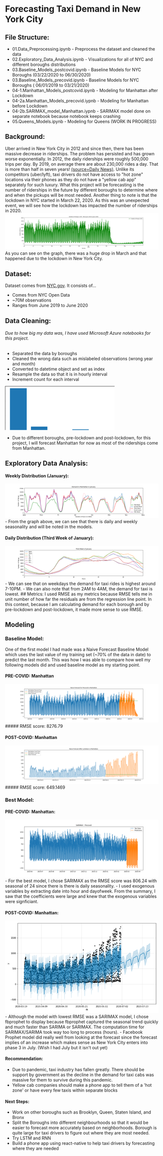 # Forecasting Taxi Demand in New York City

## File Structure:
- 01.Data_Preprocessing.ipynb - Preprocess the dataset and cleaned the data
- 02.Exploratory_Data_Analysis.ipynb - Visualizations for all of NYC and different boroughs distributions
- 03.Baseline_Models_postcovid.ipynb - Baseline Models for NYC Boroughs (03/22/2020 to 06/30/2020)
- 03.Baseline_Models_precovid.ipynb  - Baseline Models for NYC Boroughs ( 06/01/2019 to 03/21/2020)
- 04-1.Manhattan_Models_postcovid.ipynb - Modeling for Manhattan after Lockdown 
- 04-2a.Manhattan_Models_precovid.iypnb - Modeling for Manhattan before Lockdown
- 04-2b.SARIMAX_model_Manhattan.iypnb - SARIMAX model done on separate notebook because notebook keeps crashing
- 05.Queens_Models.ipynb - Modeling for Queens (WORK IN PROGRESS)

## Background:
Uber arrived in New York City in 2012 and since then, there has been massive decrease in riderships. The problem has persisted and has grown worse exponentially. In 2012, the daily riderships were roughly 500,000 trips per day. By 2019, on average there are about 230,000 rides a day. That is more than half in seven years! [(source=Daily News)](https://www.nydailynews.com/new-york/ny-medallion-foreclosures-taxi-bailout-plan-uber-lyft-20200130-s2mjkhjubzgptdxasoxddwdote-story.html "news source"). Unlike its competitors (uber/lyft), taxi drivers do not have access to "hot zone" locations via their phones as they do not have a "yellow cab app" separately for such luxury. What this project will be forecasting is the number of riderships in the future by different boroughs to determine where and when the pickups will be most needed. Another thing to note is that the lockdown in NYC started in March 22, 2020. As this was an unexpected event, we will see how the lockdown has impacted the number of riderships in 2020. 
<img src="./images/nyc_distribution.png">
As you can see on the graph, there was a huge drop in March and that happened due to the lockdown in New York City.

## Dataset:
Dataset comes from [NYC.gov](https://www1.nyc.gov/site/tlc/about/tlc-trip-record-data.page "Taxi Dataset in NYC [nyc.gov]").
It consists of...
- Comes from NYC Open Data
- ~70M observations
- Ranges from June 2019 to June 2020

## Data Cleaning:
###### Due to how big my data was, I have used Microsoft Azure notebooks for this project. 
- Separated the data by boroughs
- Cleaned the wrong data such as mislabeled observations (wrong year and month)
- Converted to datetime object and set as index
- Resample the data so that it is in hourly interval
- Increment count for each interval

<img alt="boroughs dist" src="./images/distribution_boroughs_bar.png" >


- Due to different boroughs, pre-lockdown and post-lockdown, for this project, I will forecast Manhattan for now as most of the riderships come from Manhattan. 

## Exploratory Data Analysis: 
#### Weekly Distribution (January):
<img alt="boroughs dist" src="./images/weekly_distribution.png">
- From the graph above, we can see that there is daily and weekly seasonality and will be noted in the models.

#### Daily Distribution (Third Week of January):

<img alt="boroughs dist" src="./images/january_daily.png" >
- We can see that on weekdays the demand for taxi rides is highest around 7-10PM.   
- We can also note that from 2AM to 4AM, the demand for taxi is lowest. 
## Metrics:
I used RMSE as my metrics because RMSE tells me in unit number of how far the residuals are from the regression line point. In this context, because I am calculating demand for each borough and by pre-lockdown and post-lockdown, it made more sense to use RMSE. 

## Modeling
### Baseline Model:
One of the first model I had made was a Naive Forecast Baseline Model which uses the last value of my training set (~70% of the data in date) to predict the last month. This was how I was able to compare how well my following models did and used baseline model as my starting point.

#### PRE-COVID: Manhattan 
<img alt="naive_precod" src="./images/naive_precovid.png">
##### RMSE score: 8276.79



#### POST-COVID: Manhattan
<img alt="naive_covid" src="./images/naive_covid.png">
##### RMSE score: 649.1469


### Best Model:
#### PRE-COVID: Manhattan: 
<img alt="sarimax_precovid" src="./images/sarimax_best.png">
- For the best model, I chose SARIMAX as the RMSE score was 806.24 with seasonal of 24 since there is there is daily seasonality.  
- I used exogenous variables by extracting date into hour and dayofweek. From the summary, I saw that the coefficients were large and knew that the exogenous variables were signficiant. 

#### POST-COVID: Manhattan: 
<img alt="fb_prophet" src="./images/fb_prophet_post.png">
- Although the model with lowest RMSE was a SARIMAX model, I chose fbprophet to display because fbprophet captured the seasonal trend quickly and much faster than SARIMA or SARIMAX. The computation time for SARIMAX/SARIMA took way too long to process (hours). 
- Facebook Prophet model did really well from looking at the forecast since the forecast implies of an increase which makes sense as New York City enters into phase 3 in July. (Wish I had July but it isn't out yet)

#### Recommendation:
- Due to pandemic, taxi industry has fallen greatly. There should be support by government as the decline in the demand for taxi cabs was massive for them to survive during this pandemic. 
- Yellow cab companies should make a phone app to tell them of a 'hot zone' or have every few taxis within separate blocks


#### Next Steps:
- Work on other boroughs such as Brooklyn, Queen, Staten Island, and Bronx
- Split the Boroughs into different neighbourhoods so that it would be easier to forecast more accurately based on neighborhoods. Borough is quite large for taxi drivers to figure out where they are most needed.
- Try LSTM and RNN
- Build a phone app using react-native to help taxi drivers by forecasting where they are needed


